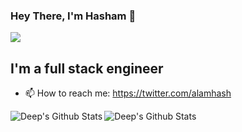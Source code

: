 
### Hey There, I'm Hasham 👋
![](https://komarev.com/ghpvc/?username=hasham7861&color=blue)

## I'm a full stack engineer
- 📫 How to reach me: https://twitter.com/alamhash
<img align="left" alt="Deep's Github Stats" src="https://github-readme-stats.vercel.app/api?username=hasham7861&show_icons=true&hide_border=true&theme=light" />
<img align="left" alt="Deep's Github Stats" src="https://github-readme-stats.vercel.app/api/top-langs?username=hasham7861&show_icons=true&hide_border=true&theme=light" />




